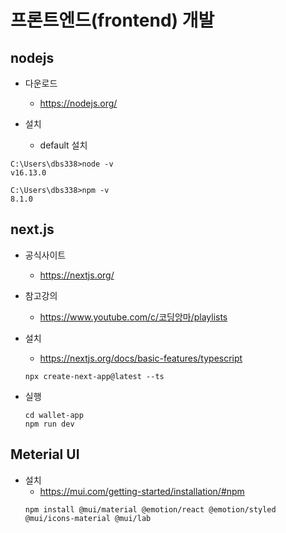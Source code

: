 # 프론트엔드(frontend) 개발

## nodejs

* 다운로드
  - https://nodejs.org/
  
* 설치
  - default 설치
```console
C:\Users\dbs338>node -v
v16.13.0

C:\Users\dbs338>npm -v
8.1.0
```


## next.js

* 공식사이트
  - https://nextjs.org/
  
* 참고강의
  - https://www.youtube.com/c/코딩앙마/playlists
  
* 설치
  - https://nextjs.org/docs/basic-features/typescript
       
  ```console
  npx create-next-app@latest --ts
  ```
  
* 실행
  ```
  cd wallet-app
  npm run dev
  ```
  
## Meterial UI
* 설치
  - https://mui.com/getting-started/installation/#npm
  ```
  npm install @mui/material @emotion/react @emotion/styled @mui/icons-material @mui/lab
  ```
